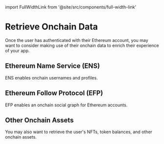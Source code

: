 import FullWidthLink from '@site/src/components/full-width-link'

# Retrieve Onchain Data

Once the user has authenticated with their Ethereum account, you may want to consider making use of their onchain data to enrich their experience of your app.

## Ethereum Name Service (ENS)

ENS enables onchain usernames and profiles.

<FullWidthLink
	href='resolve-ens-profiles'
	logo='/img/ens.svg'
	text='ENS Profiles'
	themeAware={true}
/>

## Ethereum Follow Protocol (EFP)

EFP enables an onchain social graph for Ethereum accounts.

<FullWidthLink
	href='resolve-efp-data'
	logo='/img/efp.svg'
	text='EFP Social Graph'
/>

## Other Onchain Assets

You may also want to retrieve the user's NFTs, token balances, and other onchain assets.

<FullWidthLink
	href='resolve-onchain-holdings'
	logo='/img/cargo.png'
	text='Other Onchain Assets'
/>
